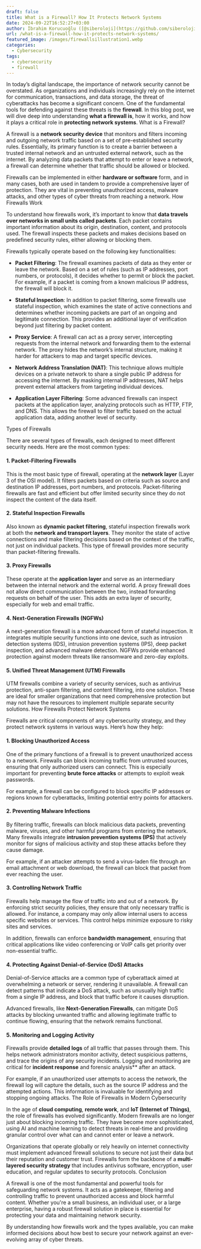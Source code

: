 ```yaml
---
draft: false
title: What is a Firewall? How It Protects Network Systems
date: 2024-09-22T16:52:27+03:00
author: İbrahim Korucuoğlu ([@siberoloji](https://github.com/siberoloji))
url: /what-is-a-firewall-how-it-protects-network-systems/
featured_image: /images/firewallsillustration1.webp
categories:
  - Cybersecurity
tags:
  - cybersecurity
  - firewall
---
```



In today’s digital landscape, the importance of network security cannot be overstated. As organizations and individuals increasingly rely on the internet for communication, transactions, and data storage, the threat of cyberattacks has become a significant concern. One of the fundamental tools for defending against these threats is the **firewall**. In this blog post, we will dive deep into understanding **what a firewall is**, how it works, and how it plays a critical role in **protecting network systems**.
What is a Firewall?



A firewall is a **network security device** that monitors and filters incoming and outgoing network traffic based on a set of pre-established security rules. Essentially, its primary function is to create a barrier between a trusted internal network and an untrusted external network, such as the internet. By analyzing data packets that attempt to enter or leave a network, a firewall can determine whether that traffic should be allowed or blocked.



Firewalls can be implemented in either **hardware or software** form, and in many cases, both are used in tandem to provide a comprehensive layer of protection. They are vital in preventing unauthorized access, malware attacks, and other types of cyber threats from reaching a network.
How Firewalls Work



To understand how firewalls work, it’s important to know that **data travels over networks in small units called packets**. Each packet contains important information about its origin, destination, content, and protocols used. The firewall inspects these packets and makes decisions based on predefined security rules, either allowing or blocking them.



Firewalls typically operate based on the following key functionalities:


* **Packet Filtering**: The firewall examines packets of data as they enter or leave the network. Based on a set of rules (such as IP addresses, port numbers, or protocols), it decides whether to permit or block the packet. For example, if a packet is coming from a known malicious IP address, the firewall will block it.

* **Stateful Inspection**: In addition to packet filtering, some firewalls use stateful inspection, which examines the state of active connections and determines whether incoming packets are part of an ongoing and legitimate connection. This provides an additional layer of verification beyond just filtering by packet content.

* **Proxy Service**: A firewall can act as a proxy server, intercepting requests from the internal network and forwarding them to the external network. The proxy hides the network’s internal structure, making it harder for attackers to map and target specific devices.

* **Network Address Translation (NAT)**: This technique allows multiple devices on a private network to share a single public IP address for accessing the internet. By masking internal IP addresses, NAT helps prevent external attackers from targeting individual devices.

* **Application Layer Filtering**: Some advanced firewalls can inspect packets at the application layer, analyzing protocols such as HTTP, FTP, and DNS. This allows the firewall to filter traffic based on the actual application data, adding another level of security.

Types of Firewalls



There are several types of firewalls, each designed to meet different security needs. Here are the most common types:


#### 1. **Packet-Filtering Firewalls**



This is the most basic type of firewall, operating at the **network layer** (Layer 3 of the OSI model). It filters packets based on criteria such as source and destination IP addresses, port numbers, and protocols. Packet-filtering firewalls are fast and efficient but offer limited security since they do not inspect the content of the data itself.


#### 2. **Stateful Inspection Firewalls**



Also known as **dynamic packet filtering**, stateful inspection firewalls work at both the **network and transport layers**. They monitor the state of active connections and make filtering decisions based on the context of the traffic, not just on individual packets. This type of firewall provides more security than packet-filtering firewalls.


#### 3. **Proxy Firewalls**



These operate at the **application layer** and serve as an intermediary between the internal network and the external world. A proxy firewall does not allow direct communication between the two, instead forwarding requests on behalf of the user. This adds an extra layer of security, especially for web and email traffic.


#### 4. **Next-Generation Firewalls (NGFWs)**



A next-generation firewall is a more advanced form of stateful inspection. It integrates multiple security functions into one device, such as intrusion detection systems (IDS), intrusion prevention systems (IPS), deep packet inspection, and advanced malware detection. NGFWs provide enhanced protection against modern threats like ransomware and zero-day exploits.


#### 5. **Unified Threat Management (UTM) Firewalls**



UTM firewalls combine a variety of security services, such as antivirus protection, anti-spam filtering, and content filtering, into one solution. These are ideal for smaller organizations that need comprehensive protection but may not have the resources to implement multiple separate security solutions.
How Firewalls Protect Network Systems



Firewalls are critical components of any cybersecurity strategy, and they protect network systems in various ways. Here’s how they help:


#### 1. **Blocking Unauthorized Access**



One of the primary functions of a firewall is to prevent unauthorized access to a network. Firewalls can block incoming traffic from untrusted sources, ensuring that only authorized users can connect. This is especially important for preventing **brute force attacks** or attempts to exploit weak passwords.



For example, a firewall can be configured to block specific IP addresses or regions known for cyberattacks, limiting potential entry points for attackers.


#### 2. **Preventing Malware Infections**



By filtering traffic, firewalls can block malicious data packets, preventing malware, viruses, and other harmful programs from entering the network. Many firewalls integrate **intrusion prevention systems (IPS)** that actively monitor for signs of malicious activity and stop these attacks before they cause damage.



For example, if an attacker attempts to send a virus-laden file through an email attachment or web download, the firewall can block that packet from ever reaching the user.


#### 3. **Controlling Network Traffic**



Firewalls help manage the flow of traffic into and out of a network. By enforcing strict security policies, they ensure that only necessary traffic is allowed. For instance, a company may only allow internal users to access specific websites or services. This control helps minimize exposure to risky sites and services.



In addition, firewalls can enforce **bandwidth management**, ensuring that critical applications like video conferencing or VoIP calls get priority over non-essential traffic.


#### 4. **Protecting Against Denial-of-Service (DoS) Attacks**



Denial-of-Service attacks are a common type of cyberattack aimed at overwhelming a network or server, rendering it unavailable. A firewall can detect patterns that indicate a DoS attack, such as unusually high traffic from a single IP address, and block that traffic before it causes disruption.



Advanced firewalls, like **Next-Generation Firewalls**, can mitigate DoS attacks by blocking unwanted traffic and allowing legitimate traffic to continue flowing, ensuring that the network remains functional.


#### 5. **Monitoring and Logging Activity**



Firewalls provide **detailed logs** of all traffic that passes through them. This helps network administrators monitor activity, detect suspicious patterns, and trace the origins of any security incidents. Logging and monitoring are critical for **incident response** and forensic analysis** after an attack.



For example, if an unauthorized user attempts to access the network, the firewall log will capture the details, such as the source IP address and the attempted actions. This information is invaluable for identifying and stopping ongoing attacks.
The Role of Firewalls in Modern Cybersecurity



In the age of **cloud computing**, **remote work**, and **IoT (Internet of Things)**, the role of firewalls has evolved significantly. Modern firewalls are no longer just about blocking incoming traffic. They have become more sophisticated, using AI and machine learning to detect threats in real-time and providing granular control over what can and cannot enter or leave a network.



Organizations that operate globally or rely heavily on internet connectivity must implement advanced firewall solutions to secure not just their data but their reputation and customer trust. Firewalls form the backbone of a **multi-layered security strategy** that includes antivirus software, encryption, user education, and regular updates to security protocols.
Conclusion



A firewall is one of the most fundamental and powerful tools for safeguarding network systems. It acts as a gatekeeper, filtering and controlling traffic to prevent unauthorized access and block harmful content. Whether you're a small business, an individual user, or a large enterprise, having a robust firewall solution in place is essential for protecting your data and maintaining network security.



By understanding how firewalls work and the types available, you can make informed decisions about how best to secure your network against an ever-evolving array of cyber threats.

